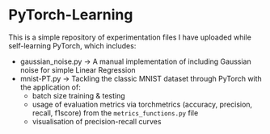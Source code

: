 # PyTorch-Learning
This is a simple repository of experimentation files I have uploaded while self-learning PyTorch, which includes:
* gaussian_noise.py -> A manual implementation of including Gaussian noise for simple Linear Regression
* mnist-PT.py -> Tackling the classic MNIST dataset through PyTorch with the application of:
   - batch size training & testing
   - usage of evaluation metrics via torchmetrics (accuracy, precision, recall, f1score) from the `metrics_functions.py` file
   - visualisation of precision-recall curves
